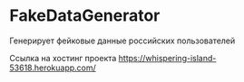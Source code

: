 # FakeDataGenerator

Генерирует фейковые данные российских пользователей

Ссылка на хостинг проекта https://whispering-island-53618.herokuapp.com/
